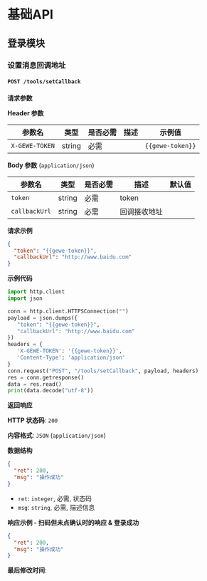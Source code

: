 # 基础API

## 登录模块

### 设置消息回调地址

#### `POST /tools/setCallback`

**请求参数**

**Header 参数**

| 参数名         | 类型   | 是否必需 | 描述 | 示例值         |
| -------------- | ------ | -------- | ---- | ------------- |
| `X-GEWE-TOKEN` | string | 必需     |      | `{{gewe-token}}` |

**Body 参数** (`application/json`)

| 参数名        | 类型   | 是否必需 | 描述         | 默认值 |
| -------- | ------ | -------- | ------------ | ---- |
| `token`  | string | 必需     | token        |      |
| `callbackUrl`| string | 必需     | 回调接收地址 |      |

**请求示例**

```json
{
  "token": "{{gewe-token}}",
  "callbackUrl": "http://www.baidu.com"
}
```

**示例代码**

```python
import http.client
import json

conn = http.client.HTTPSConnection("")
payload = json.dumps({
   "token": "{{gewe-token}}",
   "callbackUrl": "http://www.baidu.com"
})
headers = {
   'X-GEWE-TOKEN': '{{gewe-token}}',
   'Content-Type': 'application/json'
}
conn.request("POST", "/tools/setCallback", payload, headers)
res = conn.getresponse()
data = res.read()
print(data.decode("utf-8"))
```

**返回响应**

**HTTP 状态码**: `200`

**内容格式**: `JSON` (`application/json`)

**数据结构**

```json
{
  "ret": 200,
  "msg": "操作成功"
}
```

* `ret`: `integer`, 必需, 状态码
* `msg`: `string`, 必需, 描述信息

**响应示例 - 扫码但未点确认时的响应 & 登录成功**

```json
{
  "ret": 200,
  "msg": "操作成功"
}
```

**最后修改时间**: 
